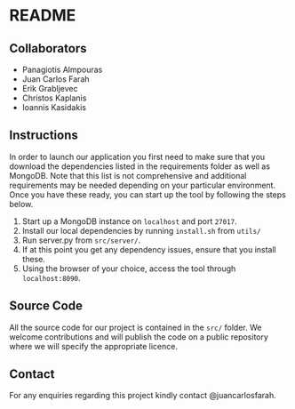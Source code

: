 README
======

Collaborators
-------------
- Panagiotis Almpouras
- Juan Carlos Farah
- Erik Grabljevec
- Christos Kaplanis
- Ioannis Kasidakis

Instructions
------------
In order to launch our application you first need to make sure
that you download the dependencies listed in the requirements
folder as well as MongoDB. Note that this list is not comprehensive
and additional requirements may be needed depending on your particular
environment. Once you have these ready, you can start up the
tool by following the steps below.

1. Start up a MongoDB instance on `localhost` and port `27017`.
2. Install our local dependencies by running `install.sh` from `utils/`
3. Run server.py from `src/server/`.
4. If at this point you get any dependency issues, ensure that
you install these.
5. Using the browser of your choice, access the tool through
`localhost:8090`.

Source Code
-----------
All the source code for our project is contained in the `src/`
folder. We welcome contributions and will publish the code
on a public repository where we will specify the appropriate
licence.

Contact
-------
For any enquiries regarding this project kindly contact @juancarlosfarah.
